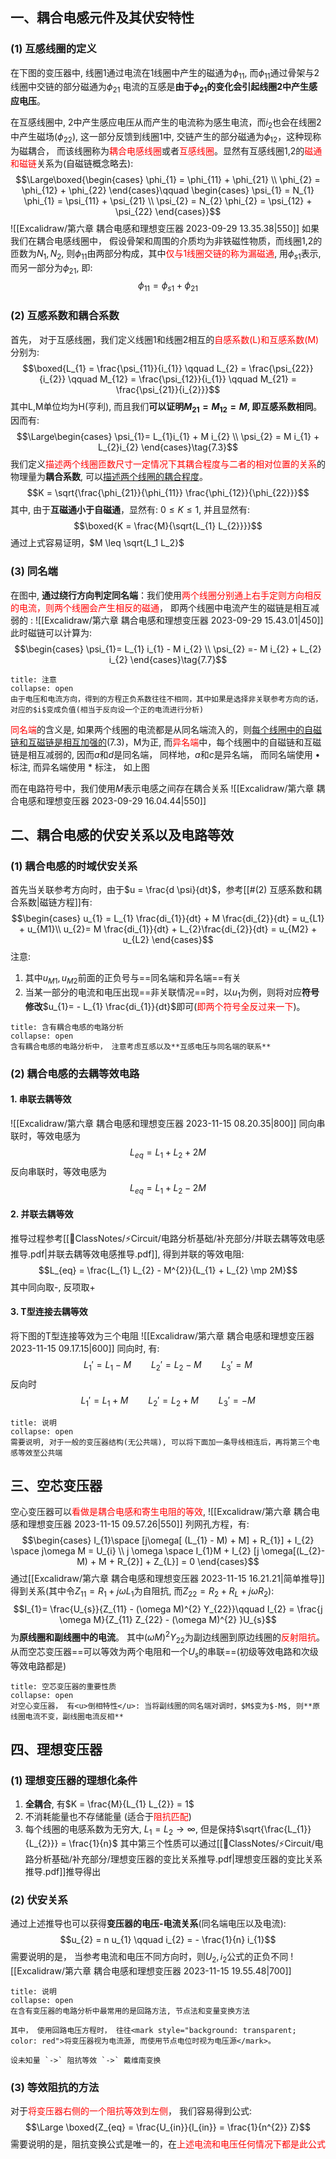 ## 一、耦合电感元件及其伏安特性
### (1) 互感线圈的定义
在下图的变压器中, 线圈1通过电流在1线圈中产生的磁通为$\phi_{11}$, 而$\phi_{11}$通过骨架与2线圈中交链的部分磁通为$\phi_{21}$
电流的互感是**由于$\phi_{21}$的变化会引起线圈2中产生感应电压**。

在互感线圈中, 2中产生感应电压从而产生的电流称为感生电流，而$i_2$也会在线圈2中产生磁场($\phi_{22}$), 这一部分反馈到线圈1中, 交链产生的部分磁通为$\phi_{12}$，这种现称为磁耦合， 而该线圈称为<mark style="background: transparent; color: red">耦合电感线圈</mark>或者<mark style="background: transparent; color: red">互感线圈</mark>。显然有互感线圈1,2的<mark style="background: transparent; color: red">磁通和磁链</mark>关系为(自磁链概念略去): 
$$\Large\boxed{\begin{cases}
\phi_{1} = \phi_{11} + \phi_{21}  \\
\phi_{2} = \phi_{12} + \phi_{22}
\end{cases}\qquad \begin{cases} 
\psi_{1} = N_{1} \phi_{1} = \psi_{11} + \psi_{21} \\
\psi_{2} = N_{2} \phi_{2} = \psi_{12} + \psi_{22}
\end{cases}}$$
![[Excalidraw/第六章 耦合电感和理想变压器 2023-09-29 13.35.38|550]]
如果我们在耦合电感线圈中， 假设骨架和周围的介质均为非铁磁性物质，而线圈1,2的匝数为$N_{1}, N_{2}$, 则$\phi_{11}$由两部分构成，其中<mark style="background: transparent; color: red">仅与1线圈交链的称为漏磁通</mark>, 用$\phi_{s1}$表示, 而另一部分为$\phi_{21}$, 即:
$$\phi_{11} = \phi_{s1} + \phi_{21}$$
### (2) 互感系数和耦合系数
首先， 对于互感线圈，我们定义线圈1和线圈2相互的<mark style="background: transparent; color: red">自感系数(L)和互感系数(M)</mark>分别为: 
$$\boxed{L_{1} = \frac{\psi_{11}}{i_{1}} \qquad  L_{2} = \frac{\psi_{22}}{i_{2}} \qquad M_{12} = \frac{\psi_{12}}{i_{1}} \qquad M_{21} = \frac{\psi_{21}}{i_{2}}}$$
其中L,M单位均为H(亨利), 而且我们**可以证明$M_{21} = M_{12} = M$, 即互感系数相同**。因而有: 
$$\Large\begin{cases}
\psi_{1}= L_{1}i_{1} + M i_{2} \\
\psi_{2} = M i_{1} + L_{2}i_{2} 
\end{cases}\tag{7.3}$$
我们定义<mark style="background: transparent; color: red">描述两个线圈匝数尺寸一定情况下其耦合程度与二者的相对位置的关系</mark>的物理量为**耦合系数**, 可以<u>描述两个线圈的耦合程度</u>。
$$K = \sqrt{\frac{\phi_{21}}{\phi_{11}} \frac{\phi_{12}}{\phi_{22}}}$$
其中, 由于**互磁通小于自磁通**，显然有: $0 \leq K \leq 1$, 并且显然有: 
$$\boxed{K = \frac{M}{\sqrt{L_{1} L_{2}}}}$$
通过上式容易证明，$M \leq  \sqrt{L_1 L_2}$ 
### (3) 同名端
在图中, **通过绕行方向判定同名端**：我们使用<mark style="background: transparent; color: red">两个线圈分别通上右手定则方向相反的电流，则两个线圈会产生相反的磁通</mark>， 即两个线圈中电流产生的磁链是相互减弱的 : 
![[Excalidraw/第六章 耦合电感和理想变压器 2023-09-29 15.43.01|450]]
此时磁链可以计算为: 
$$\begin{cases}
\psi_{1}= L_{1} i_{1} - M i_{2} \\
\psi_{2} =- M i_{2} +  L_{2} i_{2} 
\end{cases}\tag{7.7}$$
`````ad-caution
title: 注意
collapse: open
由于电压和电流方向，得到的方程正负系数往往不相同，其中如果是选择非关联参考方向的话，对应的$i$变成负值(相当于反向设一个正的电流进行分析)
`````
<mark style="background: transparent; color: red">同名端</mark>的含义是, 如果两个线圈的电流都是从同名端流入的，则<u>每个线圈中的自磁链和互磁链是相互加强的</u>(7.3)，M为正, 而<mark style="background: transparent; color: red">异名端</mark>中，每个线圈中的自磁链和互磁链是相互减弱的, 因而$a$和$d$是同名端， 同样地，$a$和$c$是异名端， 而同名端使用 $\bullet$ 标注, 而异名端使用 $\ast$ 标注， 如上图

而在电路符号中，我们使用$M$表示电感之间存在耦合关系
![[Excalidraw/第六章 耦合电感和理想变压器 2023-09-29 16.04.44|550]]
## 二、耦合电感的伏安关系以及电路等效
### (1) 耦合电感的时域伏安关系
首先当关联参考方向时，由于$u = \frac{d \psi}{dt}$，参考[[#(2) 互感系数和耦合系数|磁链方程]]有:
$$\begin{cases}
u_{1} = L_{1} \frac{di_{1}}{dt} + M \frac{di_{2}}{dt}  = u_{L1} + u_{M1}\\
u_{2}= M  \frac{di_{1}}{dt} + L_{2}\frac{di_{2}}{dt} = u_{M2} + u_{L2}
\end{cases}$$
注意: 
1. 其中$u_{M1}, u_{M2}$前面的正负号与==同名端和异名端==有关
2. 当某一部分的电流和电压出现==非关联情况==时，以$u_1$为例，则将对应**符号修改**$u_{1}= - L_{1} \frac{di_{1}}{dt}$即可(<mark style="background: transparent; color: red">即两个符号全反过来一下</mark>)。
`````ad-caution 
title: 含有耦合电感的电路分析
collapse: open
含有耦合电感的电路分析中， 注意考虑互感以及**互感电压与同名端的联系**
`````
### (2) 耦合电感的去耦等效电路
#### 1. 串联去耦等效
![[Excalidraw/第六章 耦合电感和理想变压器 2023-11-15 08.20.35|800]]
同向串联时，等效电感为
$$L_{eq} = L_{1} + L_{2} + 2 M$$
反向串联时，等效电感为
$$L_{eq} = L_{1} + L_{2} - 2 M$$
#### 2. 并联去耦等效
推导过程参考[[📘ClassNotes/⚡Circuit/电路分析基础/补充部分/并联去耦等效电感推导.pdf|并联去耦等效电感推导.pdf]], 得到并联的等效电阻:
$$L_{eq} = \frac{L_{1} L_{2} - M^{2}}{L_{1} + L_{2} \mp 2M}$$
其中同向取-, 反项取+

#### 3. T型连接去耦等效
将下图的T型连接等效为三个电阻
![[Excalidraw/第六章 耦合电感和理想变压器 2023-11-15 09.17.15|600]]
同向时, 有:
$$L_{1}' = L_{1} - M \qquad L_{2}' = L_{2} - M \qquad  L_{3}' = M$$
反向时
$$L_{1}' = L_{1} + M\qquad L_{2}' = L_{2} + M \qquad L_{3}' = -M$$
`````ad-note 
title: 说明
collapse: open
需要说明, 对于一般的变压器结构(无公共端), 可以将下面加一条导线相连后，再将第三个电感等效至公共端
`````
## 三、空芯变压器
空心变压器可以<mark style="background: transparent; color: red">看做是耦合电感和寄生电阻的等效</mark>, 
![[Excalidraw/第六章 耦合电感和理想变压器 2023-11-15 09.57.26|550]]
列网孔方程，有:
$$\begin{cases}
I_{1}\space  [j\omega[ (L_{1} - M) + M]  + R_{1}] + I_{2} \space j\omega M = U_{i}  \\
j \omega \space I_{1}M  + I_{2}  [j \omega[(L_{2}- M) + M  + R_{2}] + Z_{L}] = 0
\end{cases}$$
通过[[Excalidraw/第六章 耦合电感和理想变压器 2023-11-15 16.21.21|简单推导]]得到关系(其中令$Z_{11}= R_{1} + j \omega L_{1}$为自阻抗, 而$Z_{22} = R_{2} + R_{L} + j\omega R_{2}$):
$$I_{1}= \frac{U_{s}}{Z_{11}  - (\omega M)^{2} Y_{22}}\qquad I_{2} = \frac{j \omega M}{Z_{11} Z_{22} - (\omega M)^{2} }U_{s}$$
为**原线圈和副线圈中的电流**。
其中$(\omega M)^{2}Y_{22}$为副边线圈到原边线圈的<mark style="background: transparent; color: red">反射阻抗</mark>。 从而空芯变压器==可以等效为两个电阻和一个$U_s$的串联==(初级等效电路和次级等效电路都是)
`````ad-note
title: 空芯变压器的重要性质
collapse: open
对空心变压器， 有<u>倒相特性</u>: 当将副线圈的同名端对调时，$M$变为$-M$, 则**原线圈电流不变，副线圈电流反相**
`````
## 四、理想变压器
### (1) 理想变压器的理想化条件
1. **全耦合**, 有$K = \frac{M}{L_{1} L_{2}} = 1$
2. 不消耗能量也不存储能量 (适合于<mark style="background: transparent; color: red">阻抗匹配</mark>)
3. 每个线圈的电感系数为无穷大, $L_1 = L_2 \rightarrow  \infty$, 但是保持$\sqrt{\frac{L_{1}}{L_{2}}} = \frac{1}{n}$ 
其中第三个性质可以通过[[📘ClassNotes/⚡Circuit/电路分析基础/补充部分/理想变压器的变比关系推导.pdf|理想变压器的变比关系推导.pdf]]推导得出

### (2) 伏安关系
通过上述推导也可以获得**变压器的电压-电流关系**(同名端电压以及电流):
$$u_{2} = n u_{1} \qquad i_{2} = - \frac{1}{n} i_{1}$$
需要说明的是， 当参考电流和电压不同方向时，则$U_2, i_2$公式的正负不同
![[Excalidraw/第六章 耦合电感和理想变压器 2023-11-15 19.55.48|700]]

`````ad-note
title: 说明
collapse: open
在含有变压器的电路分析中最常用的是回路方法, 节点法和变量变换方法

其中， 使用回路电压方程时， 往往<mark style="background: transparent; color: red">将变压器视为电流源, 而使用节点电位时视为电压源</mark>。

设未知量 `->` 阻抗等效 `->` 戴维南变换
`````
### (3) 等效阻抗的方法
对于<mark style="background: transparent; color: red">将变压器右侧的一个阻抗等效到左侧</mark>， 我们容易得到公式:
$$\Large \boxed{Z_{eq} = \frac{U_{in}}{I_{in}} = \frac{1}{n^{2}} Z}$$
需要说明的是，阻抗变换公式是唯一的，在<mark style="background: transparent; color: red">上述电流和电压任何情况下都是此公式</mark>



